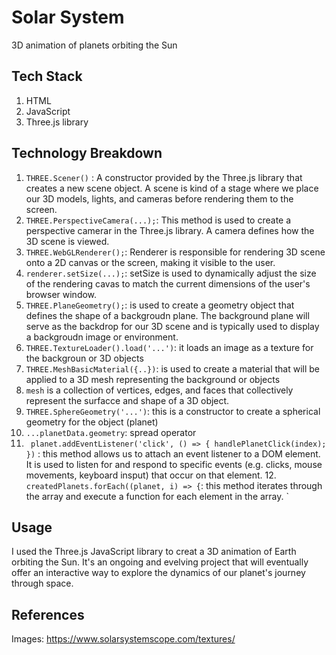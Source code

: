 # Solar System

3D animation of planets orbiting the Sun

## Tech Stack 
1. HTML
2. JavaScript 
3. Three.js library 

## Technology Breakdown 
  1. `THREE.Scener()` : A constructor provided by the Three.js library that creates a new scene object. 
  A scene is kind of a stage where we place our 3D models, lights, and cameras before rendering them to the screen. 
  2. `THREE.PerspectiveCamera(...);`: This method is used to create a perspective camerar in the Three.js library. A camera defines how the 3D scene is viewed. 
  3. `THREE.WebGLRenderer();`: Renderer is responsible for rendering 3D scene onto a 2D canvas or the screen, making it visible to the user. 
  4. `renderer.setSize(...);`: setSize is used to dynamically adjust the size of the rendering cavas to match the current dimensions of the user's browser window. 
  5. `THREE.PlaneGeometry();`: is used to create a geometry object that defines the shape of a backgroudn plane. The background plane will serve as the backdrop for our 3D scene and is typically used to display a backgroudn image or environment. 
  6. `THREE.TextureLoader().load('...')`: it loads an image as a texture for the backgroun or 3D objects 
  7. `THREE.MeshBasicMaterial({..})`: is used to create a material that will be applied to a 3D mesh representing the background or objects
  8. `mesh` is a collection of vertices, edges, and faces that collectively represent the surfacce and shape of a 3D object. 
  9. `THREE.SphereGeometry('...')`: this is a constructor to create a spherical geometry for the object (planet)
  10. `...planetData.geometry`: spread operator 
  11. ` planet.addEventListener('click', () => {
        handlePlanetClick(index);
    })` : this method allows us to attach an event listener to a DOM element. It is used to listen for and respond to specific events (e.g. clicks, mouse movements, keyboard insput) that occur on that element. 
    12. `createdPlanets.forEach((planet, i) => {`: this method iterates through the array and execute a function for each element in the array. 
`


## Usage 
I used the Three.js JavaScript library to creat a 3D animation of Earth orbiting the Sun. It's an ongoing and evelving project that will eventually offer an interactive way to explore the dynamics of our planet's journey through space. 

## References 
Images: https://www.solarsystemscope.com/textures/


